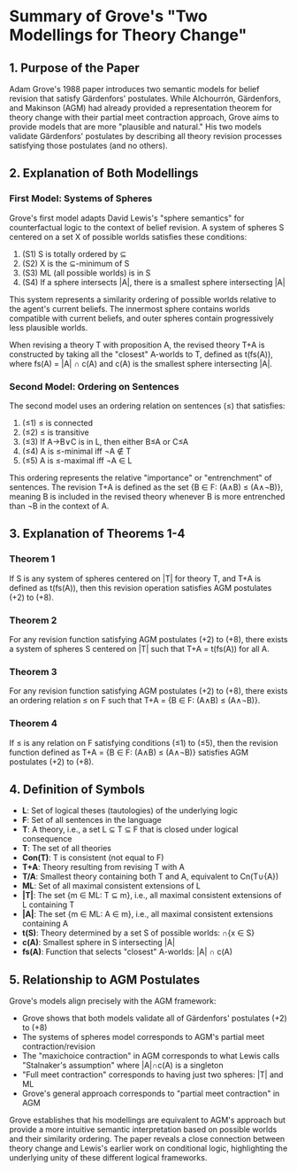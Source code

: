 # Summary of Grove's "Two Modellings for Theory Change"

## 1. Purpose of the Paper

Adam Grove's 1988 paper introduces two semantic models for belief revision that satisfy Gärdenfors' postulates. While Alchourrón, Gärdenfors, and Makinson (AGM) had already provided a representation theorem for theory change with their partial meet contraction approach, Grove aims to provide models that are more "plausible and natural." His two models validate Gärdenfors' postulates by describing all theory revision processes satisfying those postulates (and no others).

## 2. Explanation of Both Modellings

### First Model: Systems of Spheres

Grove's first model adapts David Lewis's "sphere semantics" for counterfactual logic to the context of belief revision. A system of spheres S centered on a set X of possible worlds satisfies these conditions:

1. (S1) S is totally ordered by ⊆
2. (S2) X is the ⊆-minimum of S
3. (S3) ML (all possible worlds) is in S
4. (S4) If a sphere intersects |A|, there is a smallest sphere intersecting |A|

This system represents a similarity ordering of possible worlds relative to the agent's current beliefs. The innermost sphere contains worlds compatible with current beliefs, and outer spheres contain progressively less plausible worlds.

When revising a theory T with proposition A, the revised theory T+A is constructed by taking all the "closest" A-worlds to T, defined as t(fs(A)), where fs(A) = |A| ∩ c(A) and c(A) is the smallest sphere intersecting |A|.

### Second Model: Ordering on Sentences

The second model uses an ordering relation on sentences (≤) that satisfies:

1. (≤1) ≤ is connected
2. (≤2) ≤ is transitive
3. (≤3) If A→B∨C is in L, then either B≤A or C≤A
4. (≤4) A is ≤-minimal iff ¬A ∉ T
5. (≤5) A is ≤-maximal iff ¬A ∈ L

This ordering represents the relative "importance" or "entrenchment" of sentences. The revision T+A is defined as the set {B ∈ F: (A∧B) ≤ (A∧¬B)}, meaning B is included in the revised theory whenever B is more entrenched than ¬B in the context of A.

## 3. Explanation of Theorems 1-4

### Theorem 1

If S is any system of spheres centered on |T| for theory T, and T+A is defined as t(fs(A)), then this revision operation satisfies AGM postulates (+2) to (+8).

### Theorem 2

For any revision function satisfying AGM postulates (+2) to (+8), there exists a system of spheres S centered on |T| such that T+A = t(fs(A)) for all A.

### Theorem 3

For any revision function satisfying AGM postulates (+2) to (+8), there exists an ordering relation ≤ on F such that T+A = {B ∈ F: (A∧B) ≤ (A∧¬B)}.

### Theorem 4

If ≤ is any relation on F satisfying conditions (≤1) to (≤5), then the revision function defined as T+A = {B ∈ F: (A∧B) ≤ (A∧¬B)} satisfies AGM postulates (+2) to (+8).

## 4. Definition of Symbols

- **L**: Set of logical theses (tautologies) of the underlying logic
- **F**: Set of all sentences in the language
- **T**: A theory, i.e., a set L ⊆ T ⊆ F that is closed under logical consequence
- **T**: The set of all theories
- **Con(T)**: T is consistent (not equal to F)
- **T+A**: Theory resulting from revising T with A
- **T/A**: Smallest theory containing both T and A, equivalent to Cn(T∪{A})
- **ML**: Set of all maximal consistent extensions of L
- **|T|**: The set {m ∈ ML: T ⊆ m}, i.e., all maximal consistent extensions of L containing T
- **|A|**: The set {m ∈ ML: A ∈ m}, i.e., all maximal consistent extensions containing A
- **t(S)**: Theory determined by a set S of possible worlds: ∩{x ∈ S}
- **c(A)**: Smallest sphere in S intersecting |A|
- **fs(A)**: Function that selects "closest" A-worlds: |A| ∩ c(A)

## 5. Relationship to AGM Postulates

Grove's models align precisely with the AGM framework:

- Grove shows that both models validate all of Gärdenfors' postulates (+2) to (+8)
- The systems of spheres model corresponds to AGM's partial meet contraction/revision
- The "maxichoice contraction" in AGM corresponds to what Lewis calls "Stalnaker's assumption" where |A|∩c(A) is a singleton
- "Full meet contraction" corresponds to having just two spheres: |T| and ML
- Grove's general approach corresponds to "partial meet contraction" in AGM

Grove establishes that his modellings are equivalent to AGM's approach but provide a more intuitive semantic interpretation based on possible worlds and their similarity ordering. The paper reveals a close connection between theory change and Lewis's earlier work on conditional logic, highlighting the underlying unity of these different logical frameworks.
